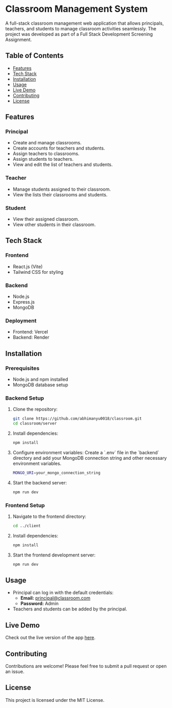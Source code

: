 
# Classroom Management System

A full-stack classroom management web application that allows principals, teachers, and students to manage classroom activities seamlessly. The project was developed as part of a Full Stack Development Screening Assignment.

## Table of Contents

- [Features](#features)
- [Tech Stack](#tech-stack)
- [Installation](#installation)
- [Usage](#usage)
- [Live Demo](#live-demo)
- [Contributing](#contributing)
- [License](#license)

## Features

### Principal
- Create and manage classrooms.
- Create accounts for teachers and students.
- Assign teachers to classrooms.
- Assign students to teachers.
- View and edit the list of teachers and students.

### Teacher
- Manage students assigned to their classroom.
- View the lists their classrooms and students.

### Student
- View their assigned classroom.
- View other students in their classroom.

## Tech Stack

### Frontend
- React.js (Vite)
- Tailwind CSS for styling

### Backend
- Node.js
- Express.js
- MongoDB

### Deployment
- Frontend: Vercel
- Backend: Render

## Installation

### Prerequisites
- Node.js and npm installed
- MongoDB database setup

### Backend Setup

1. Clone the repository:
    ```bash
    git clone https://github.com/abhimanyu0018/classroom.git
    cd classroom/server
    ```

2. Install dependencies:
    ```bash
    npm install
    ```

3. Configure environment variables:
    Create a \`.env\` file in the \`backend\` directory and add your MongoDB connection string and other necessary environment variables.
    ```bash
    MONGO_URI=your_mongo_connection_string
    ```

4. Start the backend server:
    ```bash
    npm run dev
    ```

### Frontend Setup

1. Navigate to the frontend directory:
    ```bash
    cd ../client
    ```

2. Install dependencies:
    ```bash
    npm install
    ```

3. Start the frontend development server:
    ```bash
    npm run dev
    ```

## Usage

- Principal can log in with the default credentials:
  - **Email:** principal@classroom.com
  - **Password:** Admin
- Teachers and students can be added by the principal.

## Live Demo

Check out the live version of the app [here](https://classroom-fawn.vercel.app).

## Contributing

Contributions are welcome! Please feel free to submit a pull request or open an issue.

## License

This project is licensed under the MIT License.
